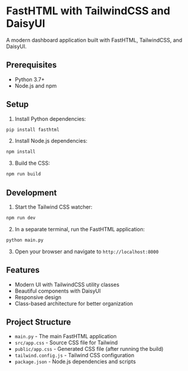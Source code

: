 # FastHTML with TailwindCSS and DaisyUI

A modern dashboard application built with FastHTML, TailwindCSS, and DaisyUI.

## Prerequisites

- Python 3.7+
- Node.js and npm

## Setup

1. Install Python dependencies:

```bash
pip install fasthtml
```

2. Install Node.js dependencies:

```bash
npm install
```

3. Build the CSS:

```bash
npm run build
```

## Development

1. Start the Tailwind CSS watcher:

```bash
npm run dev
```

2. In a separate terminal, run the FastHTML application:

```bash
python main.py
```

3. Open your browser and navigate to `http://localhost:8000`

## Features

- Modern UI with TailwindCSS utility classes
- Beautiful components with DaisyUI
- Responsive design
- Class-based architecture for better organization

## Project Structure

- `main.py` - The main FastHTML application
- `src/app.css` - Source CSS file for Tailwind
- `public/app.css` - Generated CSS file (after running the build)
- `tailwind.config.js` - Tailwind CSS configuration
- `package.json` - Node.js dependencies and scripts 
